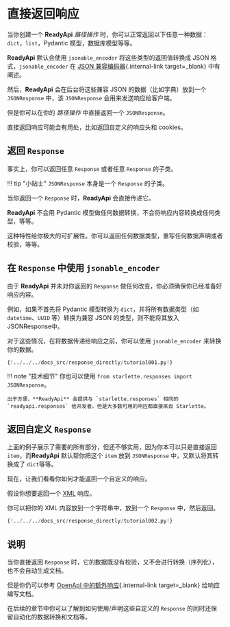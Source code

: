 # 直接返回响应

当你创建一个 **ReadyApi** *路径操作* 时，你可以正常返回以下任意一种数据：`dict`，`list`，Pydantic 模型，数据库模型等等。

**ReadyApi** 默认会使用 `jsonable_encoder` 将这些类型的返回值转换成 JSON 格式，`jsonable_encoder` 在 [JSON 兼容编码器](../tutorial/encoder.md){.internal-link target=_blank} 中有阐述。

然后，**ReadyApi** 会在后台将这些兼容 JSON 的数据（比如字典）放到一个 `JSONResponse` 中，该 `JSONResponse` 会用来发送响应给客户端。

但是你可以在你的 *路径操作* 中直接返回一个 `JSONResponse`。

直接返回响应可能会有用处，比如返回自定义的响应头和 cookies。

## 返回 `Response`

事实上，你可以返回任意 `Response` 或者任意 `Response` 的子类。

!!! tip "小贴士"
    `JSONResponse` 本身是一个 `Response` 的子类。

当你返回一个 `Response` 时，**ReadyApi** 会直接传递它。

**ReadyApi** 不会用 Pydantic 模型做任何数据转换，不会将响应内容转换成任何类型，等等。

这种特性给你极大的可扩展性。你可以返回任何数据类型，重写任何数据声明或者校验，等等。

## 在 `Response` 中使用 `jsonable_encoder`

由于 **ReadyApi** 并未对你返回的 `Response` 做任何改变，你必须确保你已经准备好响应内容。

例如，如果不首先将 Pydantic 模型转换为 `dict`，并将所有数据类型（如 `datetime`、`UUID` 等）转换为兼容 JSON 的类型，则不能将其放入JSONResponse中。

对于这些情况，在将数据传递给响应之前，你可以使用 `jsonable_encoder` 来转换你的数据。


```Python hl_lines="4 6 20 21"
{!../../../docs_src/response_directly/tutorial001.py!}
```

!!! note "技术细节"
    你也可以使用 `from starlette.responses import JSONResponse`。

    出于方便，**ReadyApi** 会提供与 `starlette.responses` 相同的 `readyapi.responses` 给开发者。但是大多数可用的响应都直接来自 Starlette。

## 返回自定义 `Response`

上面的例子展示了需要的所有部分，但还不够实用，因为你本可以只是直接返回 `item`，而**ReadyApi** 默认帮你把这个 `item` 放到 `JSONResponse` 中，又默认将其转换成了 `dict`等等。

现在，让我们看看你如何才能返回一个自定义的响应。

假设你想要返回一个 <a href="https://en.wikipedia.org/wiki/XML" class="external-link" target="_blank">XML</a> 响应。

你可以把你的 XML 内容放到一个字符串中，放到一个 `Response` 中，然后返回。

```Python hl_lines="1  18"
{!../../../docs_src/response_directly/tutorial002.py!}
```

## 说明

当你直接返回 `Response` 时，它的数据既没有校验，又不会进行转换（序列化），也不会自动生成文档。

但是你仍可以参考 [OpenApI 中的额外响应](additional-responses.md){.internal-link target=_blank} 给响应编写文档。

在后续的章节中你可以了解到如何使用/声明这些自定义的 `Response` 的同时还保留自动化的数据转换和文档等。
